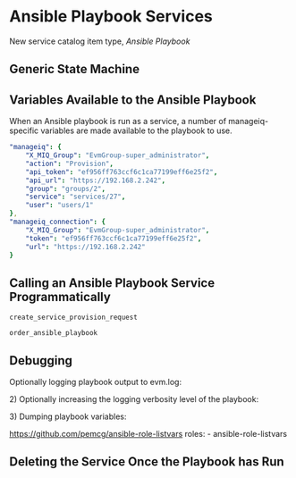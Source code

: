 # Ansible Playbook Services

New service catalog item type, *Ansible Playbook*

## Generic State Machine

## Variables Available to the Ansible Playbook

When an Ansible playbook is run as a service, a number of
manageiq-specific variables are made available to the playbook to use.

``` yaml
"manageiq": {
    "X_MIQ_Group": "EvmGroup-super_administrator",
    "action": "Provision",
    "api_token": "ef956ff763ccf6c1ca77199eff6e25f2",
    "api_url": "https://192.168.2.242",
    "group": "groups/2",
    "service": "services/27",
    "user": "users/1"
},
"manageiq_connection": {
    "X_MIQ_Group": "EvmGroup-super_administrator",
    "token": "ef956ff763ccf6c1ca77199eff6e25f2",
    "url": "https://192.168.2.242"
}
```




## Calling an Ansible Playbook Service Programmatically

    create_service_provision_request

    order_ansible_playbook

## Debugging

Optionally logging playbook output to evm.log:

2\) Optionally increasing the logging verbosity level of the playbook:

3\) Dumping playbook variables:

<https://github.com/pemcg/ansible-role-listvars> roles: -
ansible-role-listvars

## Deleting the Service Once the Playbook has Run
